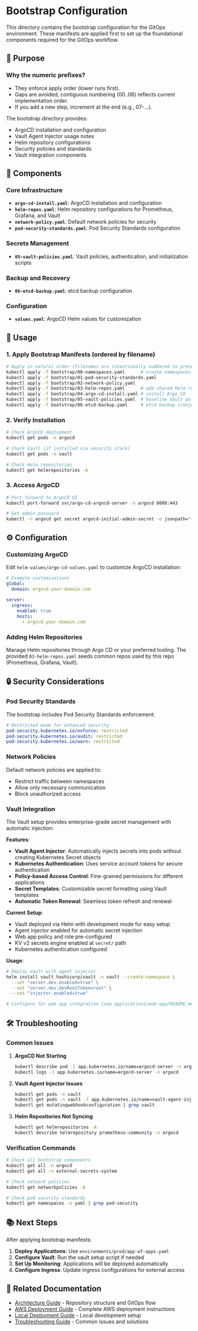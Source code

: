 <!-- Docs Update: 2025-10-05 — Confirm apply order and replace Flux CRD example with generic repo note. -->
# Bootstrap Configuration

This directory contains the bootstrap configuration for the GitOps environment. These manifests are applied first to set up the foundational components required for the GitOps workflow.

## 🎯 Purpose

### Why the numeric prefixes?
- They enforce apply order (lower runs first).
- Gaps are avoided; contiguous numbering (00..06) reflects current implementation order.
- If you add a new step, increment at the end (e.g., 07-...).

The bootstrap directory provides:
- ArgoCD installation and configuration
- Vault Agent Injector usage notes
- Helm repository configurations
- Security policies and standards
- Vault integration components

## 📁 Components

### Core Infrastructure
- **`argo-cd-install.yaml`**: ArgoCD installation and configuration
- **`helm-repos.yaml`**: Helm repository configurations for Prometheus, Grafana, and Vault
- **`network-policy.yaml`**: Default network policies for security
- **`pod-security-standards.yaml`**: Pod Security Standards configuration

### Secrets Management
- **`05-vault-policies.yaml`**: Vault policies, authentication, and initialization scripts

### Backup and Recovery
- **`06-etcd-backup.yaml`**: etcd backup configuration

### Configuration
- **`values.yaml`**: ArgoCD Helm values for customization

## 🚀 Usage

### 1. Apply Bootstrap Manifests (ordered by filename)

```bash
# Apply in natural order (filenames are intentionally numbered to preserve order)
kubectl apply -f bootstrap/00-namespaces.yaml      # create namespaces first
kubectl apply -f bootstrap/01-pod-security-standards.yaml
kubectl apply -f bootstrap/02-network-policy.yaml
kubectl apply -f bootstrap/03-helm-repos.yaml      # add shared Helm repos
kubectl apply -f bootstrap/04-argo-cd-install.yaml # install Argo CD
kubectl apply -f bootstrap/05-vault-policies.yaml  # baseline Vault policies
kubectl apply -f bootstrap/06-etcd-backup.yaml     # etcd backup cronjob
```

### 2. Verify Installation

```bash
# Check ArgoCD deployment
kubectl get pods -n argocd

# Check Vault (if installed via security stack)
kubectl get pods -n vault

# Check Helm repositories
kubectl get helmrepositories -A
```

### 3. Access ArgoCD

```bash
# Port forward to ArgoCD UI
kubectl port-forward svc/argo-cd-argocd-server -n argocd 8080:443

# Get admin password
kubectl -n argocd get secret argocd-initial-admin-secret -o jsonpath="{.data.password}" | base64 -d
```

## ⚙️ Configuration

### Customizing ArgoCD

Edit `helm-values/argo-cd-values.yaml` to customize ArgoCD installation:
```yaml
# Example customizations
global:
  domain: argocd.your-domain.com
  
server:
  ingress:
    enabled: true
    hosts:
      - argocd.your-domain.com
```

### Adding Helm Repositories

Manage Helm repositories through Argo CD or your preferred tooling. The provided `03-helm-repos.yaml` seeds common repos used by this repo (Prometheus, Grafana, Vault).

## 🔒 Security Considerations

### Pod Security Standards

The bootstrap includes Pod Security Standards enforcement:

```yaml
# Restricted mode for enhanced security
pod-security.kubernetes.io/enforce: restricted
pod-security.kubernetes.io/audit: restricted
pod-security.kubernetes.io/warn: restricted
```

### Network Policies

Default network policies are applied to:
- Restrict traffic between namespaces
- Allow only necessary communication
- Block unauthorized access

### Vault Integration

The Vault setup provides enterprise-grade secret management with automatic injection:

**Features**:
- **Vault Agent Injector**: Automatically injects secrets into pods without creating Kubernetes Secret objects
- **Kubernetes Authentication**: Uses service account tokens for secure authentication
- **Policy-based Access Control**: Fine-grained permissions for different applications
- **Secret Templates**: Customizable secret formatting using Vault templates
- **Automatic Token Renewal**: Seamless token refresh and renewal

**Current Setup**:
- Vault deployed via Helm with development mode for easy setup
- Agent injector enabled for automatic secret injection
- Web app policy and role pre-configured
- KV v2 secrets engine enabled at `secret/` path
- Kubernetes authentication configured

**Usage**:
```bash
# Deploy Vault with agent injector
helm install vault hashicorp/vault -n vault --create-namespace \
  --set "server.dev.enabled=true" \
  --set "server.dev.devRootToken=root" \
  --set "injector.enabled=true"

# Configure for web app integration (see applications/web-app/README.md)
```

## 🛠️ Troubleshooting

### Common Issues

1. **ArgoCD Not Starting**
   ```bash
   kubectl describe pod -l app.kubernetes.io/name=argocd-server -n argocd
   kubectl logs -l app.kubernetes.io/name=argocd-server -n argocd
   ```

2. **Vault Agent Injector Issues**
   ```bash
   kubectl get pods -n vault
   kubectl get pods -n vault -l app.kubernetes.io/name=vault-agent-injector
   kubectl get mutatingwebhookconfiguration | grep vault
   ```

3. **Helm Repositories Not Syncing**
   ```bash
   kubectl get helmrepositories -A
   kubectl describe helmrepository prometheus-community -n argocd
   ```

### Verification Commands

```bash
# Check all bootstrap components
kubectl get all -n argocd
kubectl get all -n external-secrets-system

# Check network policies
kubectl get networkpolicies -A

# Check pod security standards
kubectl get namespaces -o yaml | grep pod-security
```

## 📚 Next Steps

After applying bootstrap manifests:

1. **Deploy Applications**: Use `environments/prod/app-of-apps.yaml`
2. **Configure Vault**: Run the vault setup script if needed
3. **Set Up Monitoring**: Applications will be deployed automatically
4. **Configure Ingress**: Update ingress configurations for external access

## 🔗 Related Documentation

- [Architecture Guide](../docs/architecture.md) - Repository structure and GitOps flow
- [AWS Deployment Guide](../docs/aws-deployment.md) - Complete AWS deployment instructions
- [Local Deployment Guide](../docs/local-deployment.md) - Local development setup
- [Troubleshooting Guide](../docs/troubleshooting.md) - Common issues and solutions